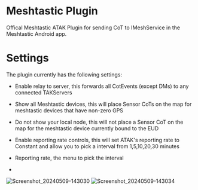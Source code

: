 # Meshtastic Plugin
Offical Meshtastic ATAK Plugin for sending CoT to IMeshService in the Meshtastic Android app.

# Settings
The plugin currently has the following settings:
- Enable relay to server, this forwards all CotEvents (except DMs) to any connected TAKServers
- Show all Meshtastic devices, this will place Sensor CoTs on the map for meshtastic devices that have non-zero GPS
- Do not show your local node, this will not place a Sensor CoT on the map for the meshtastic device currently bound to the EUD
- Enable reporting rate controls, this will set ATAK's reporting rate to Constant and allow you to pick a interval from 1,5,10,20,30 minutes
- Reporting rate, the menu to pick the interval

- 
![Screenshot_20240509-143030](https://github.com/meshtastic/ATAK-Plugin/assets/79813408/c918e588-48bf-4ac9-b065-8036f0671ad3)
![Screenshot_20240509-143034](https://github.com/meshtastic/ATAK-Plugin/assets/79813408/10680f3a-722f-4587-b517-3f1961fe5459)
